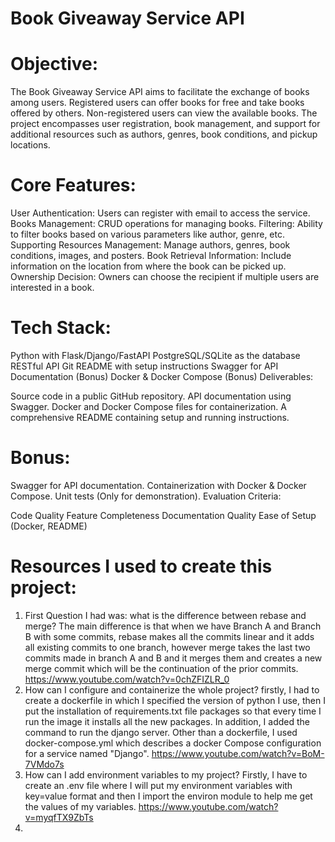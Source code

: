 # Book Giveaway Service API

# Objective:
The Book Giveaway Service API aims to facilitate the exchange of books among users. Registered users can offer books for free and take books offered by others. Non-registered users can view the available books. The project encompasses user registration, book management, and support for additional resources such as authors, genres, book conditions, and pickup locations.

# Core Features:

User Authentication: Users can register with email to access the service.
Books Management: CRUD operations for managing books.
Filtering: Ability to filter books based on various parameters like author, genre, etc.
Supporting Resources Management: Manage authors, genres, book conditions, images, and posters.
Book Retrieval Information: Include information on the location from where the book can be picked up.
Ownership Decision: Owners can choose the recipient if multiple users are interested in a book.

# Tech Stack:

Python with Flask/Django/FastAPI
PostgreSQL/SQLite as the database
RESTful API
Git
README with setup instructions
Swagger for API Documentation (Bonus)
Docker & Docker Compose (Bonus)
Deliverables:

Source code in a public GitHub repository.
API documentation using Swagger.
Docker and Docker Compose files for containerization.
A comprehensive README containing setup and running instructions.

# Bonus:

Swagger for API documentation.
Containerization with Docker & Docker Compose.
Unit tests (Only for demonstration).
Evaluation Criteria:

Code Quality
Feature Completeness
Documentation Quality
Ease of Setup (Docker, README)


# Resources I used to create this project:
1. First Question I had was: what is the difference between rebase and merge?
The main difference is that when we have Branch A and Branch B with some commits, rebase makes all the commits linear
and it adds all existing commits to one branch, however merge takes the last two commits made in branch A and B and it
merges them and creates a new merge commit which will be the continuation of the prior commits.
https://www.youtube.com/watch?v=0chZFIZLR_0
2. How can I configure and containerize the whole project? firstly, I had to create a dockerfile in which I specified
the version of python I use, then I put the installation of requirements.txt file packages so that every time I run the
image it installs all the new packages. In addition, I added the command to run the django server. Other than a dockerfile,
I used docker-compose.yml which describes a docker Compose configuration for a service named "Django".
https://www.youtube.com/watch?v=BoM-7VMdo7s
3. How can I add environment variables to my project?
Firstly, I have to create an .env file where I will put my environment variables with key=value format and then I import
the environ module to help me get the values of my variables.
https://www.youtube.com/watch?v=myqfTX9ZbTs
4. 